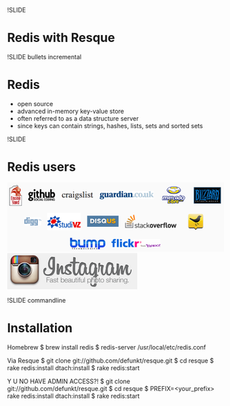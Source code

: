 !SLIDE 
# Redis with Resque #

!SLIDE bullets incremental

# Redis #

* open source
* advanced in-memory key-value store
* often referred to as a data structure server
* since keys can contain strings, hashes, lists, sets and sorted sets

!SLIDE

Redis users
===========

![wtf use redis?!](use_redis.png)
![instagram](instagram.png)


!SLIDE commandline

Installation
============

Homebrew
    $ brew install redis
    $ redis-server /usr/local/etc/redis.conf

Via Resque
    $ git clone git://github.com/defunkt/resque.git
    $ cd resque
    $ rake redis:install dtach:install
    $ rake redis:start

Y U NO HAVE ADMIN ACCESS?!
    $ git clone git://github.com/defunkt/resque.git
    $ cd resque
    $ PREFIX=<your_prefix> rake redis:install dtach:install
    $ rake redis:start

